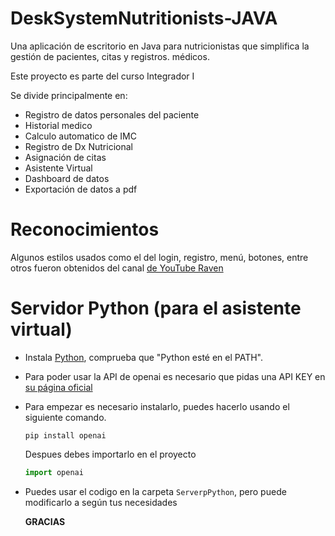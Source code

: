 # DeskSystemNutritionists-JAVA

Una aplicación de escritorio en Java para nutricionistas que simplifica la gestión de pacientes, citas y registros. médicos.

Este proyecto es parte del curso Integrador I

Se divide principalmente en:
* Registro de datos personales del paciente
* Historial medico
* Calculo automatico de IMC
* Registro de Dx Nutricional
* Asignación de citas
* Asistente Virtual
* Dashboard de datos
* Exportación de datos a pdf
  
# Reconocimientos

Algunos estilos usados como el del login, registro, menú, botones, entre otros fueron obtenidos del canal [de YouTube Raven](https://www.youtube.com/@LaingRaven)

# Servidor Python (para el asistente virtual)

* Instala [Python](https://www.python.org/downloads/), comprueba que "Python esté en el PATH".
* Para poder usar la API de openai es necesario que pidas una API KEY en [su página oficial](https://platform.openai.com/docs/api-reference)
* Para empezar es necesario instalarlo, puedes hacerlo usando el siguiente comando.
  ```
  pip install openai
  ```
   Despues debes importarlo en el proyecto
  ```python
  import openai
  ```
* Puedes usar el codigo en la carpeta `ServerpPython`, pero puede modificarlo a según tus necesidades

  **GRACIAS**
